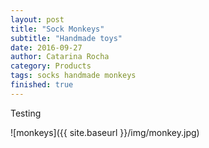 ```yaml
---
layout: post
title: "Sock Monkeys"
subtitle: "Handmade toys"
date: 2016-09-27
author: Catarina Rocha
category: Products
tags: socks handmade monkeys
finished: true
---
```


Testing 

![monkeys]({{ site.baseurl }}/img/monkey.jpg)